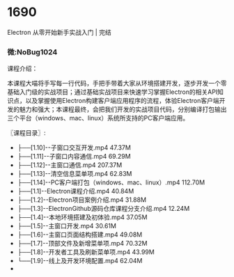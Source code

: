 # 1690
Electron 从零开始新手实战入门 | 完结

### 微:NoBug1024 


课程介绍：

本课程大喵将手写每一行代码，手把手带着大家从环境搭建开发，逐步开发一个零基础入门级的实战项目；通过基础实战项目来快速学习掌握Electron的相关API知识点，以及掌握使用Electron构建客户端应用程序的流程，体验Electron客户端开发的魅力和强大；本课程最终，会把我们开发的实战项目代码，分别编译打包输出三个平台（windows、mac、linux）系统所支持的PC客户端应用。

〖课程目录〗:

- ├──[1.10]--子窗口交互开发.mp4  47.37M
- ├──[1.11]--子窗口内容通信.mp4  69.29M
- ├──[1.12]--主窗口通信.mp4  207.37M
- ├──[1.13]--清空信息菜单项.mp4  62.83M
- ├──[1.14]--PC客户端打包（windows、mac、linux）.mp4  112.70M
- ├──[1.1]--Electron课程介绍.mp4  40.84M
- ├──[1.2]--Electron项目案例介绍.mp4  31.88M
- ├──[1.3]--ElectronGithub源码仓库课程分支介绍.mp4  12.24M
- ├──[1.4]--本地环境搭建及初体验.mp4  37.05M
- ├──[1.5]--主窗口开发.mp4  30.61M
- ├──[1.6]--主窗口页面结构搭建.mp4  49.08M
- ├──[1.7]--顶部文件及新增菜单项.mp4  70.32M
- ├──[1.8]--开发者工具及刷新菜单项.mp4  43.99M
- └──[1.9]--线上及开发环境配置.mp4  62.04M
- 
